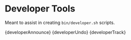 # Developer Tools

Meant to assist in creating `bin/developer.sh` scripts.

{developerAnnounce}
{developerUndo}
{developerTrack}

